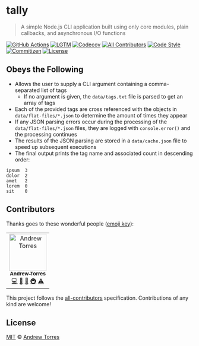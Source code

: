 # tally

> A simple Node.js CLI application built using only core modules, plain
> callbacks, and asynchronous I/O functions

[![GitHub Actions](https://flat.badgen.net/github/checks/ajtorres9/tally?label=build)](https://github.com/ajtorres9/tally/actions?workflow=CI)
[![LGTM](https://flat.badgen.net/lgtm/grade/g/ajtorres9/tally?label=code%20quality)](https://lgtm.com/projects/g/ajtorres9/tally)
[![Codecov](https://flat.badgen.net/codecov/c/github/ajtorres9/tally/master)](https://codecov.io/gh/ajtorres9/tally)<!-- ALL-CONTRIBUTORS-BADGE:START - Do not remove or modify this section -->
[![All Contributors](https://flat.badgen.net/badge/all%20contributors/1/orange)](#contributors)<!-- ALL-CONTRIBUTORS-BADGE:END -->
[![Code Style](https://flat.badgen.net/badge/code%20style/prettier/ff69b4)](https://github.com/prettier/prettier)
[![Commitizen](https://flat.badgen.net/badge/commitizen/friendly/green)](https://github.com/commitizen/cz-cli)
[![License](https://flat.badgen.net/github/license/ajtorres9/tally)](license)

## Obeys the Following

- Allows the user to supply a CLI argument containing a comma-separated list of
  tags
  - If no argument is given, the `data/tags.txt` file is parsed to get an array
    of tags
- Each of the provided tags are cross referenced with the objects in
  `data/flat-files/*.json` to determine the amount of times they appear
- If any JSON parsing errors occur during the processing of the
  `data/flat-files/*.json` files, they are logged with `console.error()` and
  the processing continues
- The results of the JSON parsing are stored in a `data/cache.json` file to
  speed up subsequent executions
- The final output prints the tag name and associated count in descending order:

```text
ipsum  3
dolor  2
amet   2
lorem  0
sit    0
```

## Contributors

Thanks goes to these wonderful people ([emoji key](https://allcontributors.org/docs/en/emoji-key)):

<!-- ALL-CONTRIBUTORS-LIST:START - Do not remove or modify this section -->
<!-- prettier-ignore-start -->
<!-- markdownlint-disable -->
<table>
  <tr>
    <td align="center"><a href="https://andrewjtorr.es"><img src="https://avatars1.githubusercontent.com/u/450495?v=4" width="100px;" alt="Andrew Torres"/><br /><sub><b>Andrew Torres</b></sub></a><br /><a href="https://github.com/ajtorres9/tally/commits?author=ajtorres9" title="Code">💻</a> <a href="https://github.com/ajtorres9/tally/commits?author=ajtorres9" title="Documentation">📖</a> <a href="#ideas-ajtorres9" title="Ideas, Planning, & Feedback">🤔</a> <a href="#infra-ajtorres9" title="Infrastructure (Hosting, Build-Tools, etc)">🚇</a> <a href="https://github.com/ajtorres9/tally/commits?author=ajtorres9" title="Tests">⚠️</a></td>
  </tr>
</table>

<!-- markdownlint-enable -->
<!-- prettier-ignore-end -->

<!-- ALL-CONTRIBUTORS-LIST:END -->

This project follows the [all-contributors](https://allcontributors.org) specification. Contributions of any
kind are welcome!

## License

[MIT](license) &copy; [Andrew Torres](https://andrewjtorr.es)
